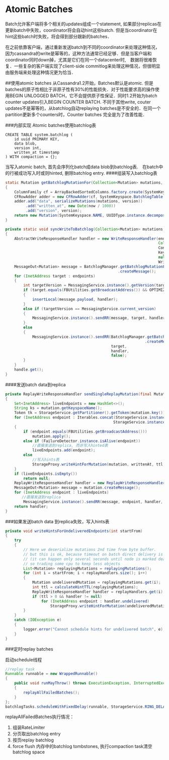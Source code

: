 # Atomic Batches
Batch允许客户端将多个相关的updates组成一个statement, 如果部分replicas在更新batch中失败，coordinator将会自动hint这些batch. 但是当coordinator在hint这些batch时失败，将会得到部分跟新的batches．

在之前依靠客户端，通过重新发送batch到不同的coordinator来处理这种情况，因为cassandra的write是幂等的，这种方法通常已经足够．但是当客户端和coordinator同时down掉，尤其是它们在同一个datacenter时,　数据将很难恢复．一些复杂的客户端实现了client-side commitlog来处理这种情况，但很明显由服务端来处理这种情况更为恰当．

##使用atomic batches
从Cassandra1.2开始，Batches默认是atomic. 但是batches的原子性相比于非原子性有30%的性能损失．对于性能要求高的操作使用BEGIN UNLOGGED BATCH，它不会提供原子性保证．同时1.2开始为batch counter updates引入BEGIN COUNTER BATCH. 不同于其他write, couter updates不是幂等的，从batchlog自动replaying batches是不安全的．在同一个partition更新多个counters时，Counter batches 完全是为了改善性能．

###内部实现
Atomic batches使用batchlog表
```
CREATE TABLE system.batchlog (
    id uuid PRIMARY KEY,
    data blob,
    version int,
    written_at timestamp
) WITH compaction = {};
```

当写入atomic batch, 首先会序列化batch成data blob到batchlog表.　在batch中的行被成功写入时或则hinted, 删除batchlog entry.
####组装写入batchlog表
```java
static Mutation getBatchlogMutationFor(Collection<Mutation> mutations, UUID uuid, int version, long now)
{
    ColumnFamily cf = ArrayBackedSortedColumns.factory.create(SystemKeyspace.BatchlogTable);
    CFRowAdder adder = new CFRowAdder(cf, SystemKeyspace.BatchlogTable.comparator.builder().build(), now);
    adder.add("data", serializeMutations(mutations, version))
         .add("written_at", new Date(now / 1000))
         .add("version", version);
    return new Mutation(SystemKeyspace.NAME, UUIDType.instance.decompose(uuid), cf);
}

private static void syncWriteToBatchlog(Collection<Mutation> mutations, Collection<InetAddress> endpoints, UUID uuid) throws WriteTimeoutException
{
    AbstractWriteResponseHandler handler = new WriteResponseHandler(endpoints,
                                                                    Collections.<InetAddress>emptyList(),
                                                                    ConsistencyLevel.ONE,
                                                                    Keyspace.open(SystemKeyspace.NAME),
                                                                    null,
                                                                    WriteType.BATCH_LOG);
    MessageOut<Mutation> message = BatchlogManager.getBatchlogMutationFor(mutations, uuid, MessagingService.current_version)
                                                  .createMessage();
    for (InetAddress target : endpoints)
    {
        int targetVersion = MessagingService.instance().getVersion(target);
        if (target.equals(FBUtilities.getBroadcastAddress()) && OPTIMIZE_LOCAL_REQUESTS)
        {
            insertLocal(message.payload, handler);
        }
        else if (targetVersion == MessagingService.current_version)
        {
            MessagingService.instance().sendRR(message, target, handler, false);
        }
        else
        {
            MessagingService.instance().sendRR(BatchlogManager.getBatchlogMutationFor(mutations, uuid, targetVersion)
                                                              .createMessage(),
                                               target,
                                               handler,
                                               false);
        }
    }
    handle.get();
}
```
####发送batch data到replica
```java
private ReplayWriteResponseHandler sendSingleReplayMutation(final Mutation mutation, long writtenAt, int ttl)
{
    Set<InetAddress> liveEndpoints = new HashSet<>();
    String ks = mutation.getKeyspaceName();
    Token tk = StorageService.getPartitioner().getToken(mutation.key());
    for (InetAddress endpoint : Iterables.concat(StorageService.instance.getNaturalEndpoints(ks, tk),
                                                StorageService.instance.getTokenMetadata().pendingEndpointsFor(tk, ks)))
    {
        if (endpoint.equals(FBUtilities.getBroadcastAddress()))
            mutation.apply();
        else if (FailureDetector.instance.isAlive(endpoint))
            //直接发送到replica, 而非写入hinted表
            liveEndpoints.add(endpoint);
        else
            //写入hints表
            StorageProxy.writeHintForMutation(mutation, writtenAt, ttl, endpoint);
    }
    if (liveEndpoints.isEmpty())
        return null;
    ReplayWriteResponseHandler handler = new ReplayWriteResponseHandler(liveEndpoints);
    MessageOut<Mutation> message = mutation.createMessage();
    for (InetAddress endpoint : liveEndpoints)
    　　//直接发送到replica
        MessagingService.instance().sendRR(message, endpoint, handler, false);
    return handler;
}
```
###如果发送batch data 到replica失败，写入hints表
```java
private void writeHintsForUndeliveredEndpoints(int startFrom)
{
    try
    {
        // Here we deserialize mutations 2nd time from byte buffer.
        // but this is ok, because timeout on batch direct delivery is rare
        // (it can happen only several seconds until node is marked dead)
        // so trading some cpu to keep less objects
        List<Mutation> replayingMutations = replayingMutations();
        for (int i = startFrom; i < replayHandlers.size(); i++)
        {
            Mutation undeliveredMutation = replayingMutations.get(i);
            int ttl = calculateHintTTL(replayingMutations);
            ReplayWriteResponseHandler handler = replayHandlers.get(i);
            if (ttl > 0 && handler != null)
                for (InetAddress endpoint : handler.undelivered)
                    StorageProxy.writeHintForMutation(undeliveredMutation, writtenAt, ttl, endpoint);
        }
    }
    catch (IOException e)
    {
        logger.error("Cannot schedule hints for undelivered batch", e);
    }
}
```
###定时replay batches

启动schedule线程
```java
//replay task
Runnable runnable = new WrappedRunnable()
{
    public void runMayThrow() throws ExecutionException, InterruptedException
    {
        replayAllFailedBatches();
    }
};
batchlogTasks.scheduleWithFixedDelay(runnable, StorageService.RING_DELAY, REPLAY_INTERVAL, TimeUnit.MILLISECONDS);
```
replayAllFailedBatches执行情况：
1. 组装RateLimiter
2. 分页取出batchlog entry
3. 按页replay batchlog
4. force flush 内存中的batchlog tombstones, 执行compaction task清空batchlog space
